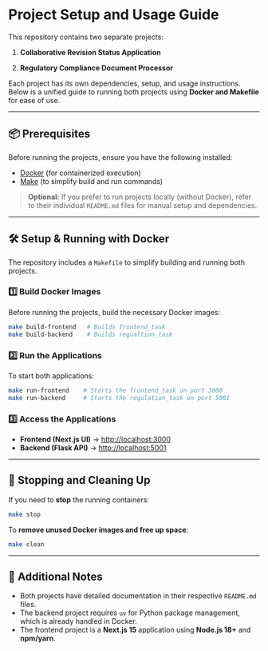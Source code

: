 # **Project Setup and Usage Guide**

This repository contains two separate projects:  
1. **Collaborative Revision Status Application** 

2. **Regulatory Compliance Document Processor** 

Each project has its own dependencies, setup, and usage instructions. Below is a unified guide to running both projects using **Docker and Makefile** for ease of use.

---

## **📦 Prerequisites**
Before running the projects, ensure you have the following installed:
- [Docker](https://www.docker.com/get-started) (for containerized execution)
- [Make](https://www.gnu.org/software/make/) (to simplify build and run commands)

> **Optional:** If you prefer to run projects locally (without Docker), refer to their individual `README.md` files for manual setup and dependencies.

---

## **🛠️ Setup & Running with Docker**
The repository includes a `Makefile` to simplify building and running both projects.

### **1️⃣ Build Docker Images**
Before running the projects, build the necessary Docker images:
```bash
make build-frontend   # Builds frontend_task
make build-backend    # Builds regualtion_task
```

### **2️⃣ Run the Applications**
To start both applications:
```bash
make run-frontend    # Starts the frontend_task on port 3000
make run-backend     # Starts the regulation_task on port 5001
```

### **3️⃣ Access the Applications**
- **Frontend (Next.js UI)** → [http://localhost:3000](http://localhost:3000)  
- **Backend (Flask API)** → [http://localhost:5001](http://localhost:5001)

---

## **🔧 Stopping and Cleaning Up**
If you need to **stop** the running containers:
```bash
make stop
```

To **remove unused Docker images and free up space**:
```bash
make clean
```

---

## **📜 Additional Notes**
- Both projects have detailed documentation in their respective `README.md` files.  
- The backend project requires `uv` for Python package management, which is already handled in Docker.  
- The frontend project is a **Next.js 15** application using **Node.js 18+** and **npm/yarn**.  

